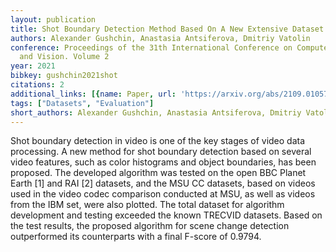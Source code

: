 ```yaml
---
layout: publication
title: Shot Boundary Detection Method Based On A New Extensive Dataset And Mixed Features
authors: Alexander Gushchin, Anastasia Antsiferova, Dmitriy Vatolin
conference: Proceedings of the 31th International Conference on Computer Graphics
  and Vision. Volume 2
year: 2021
bibkey: gushchin2021shot
citations: 2
additional_links: [{name: Paper, url: 'https://arxiv.org/abs/2109.01057'}]
tags: ["Datasets", "Evaluation"]
short_authors: Alexander Gushchin, Anastasia Antsiferova, Dmitriy Vatolin
---
```

Shot boundary detection in video is one of the key stages of video data
processing. A new method for shot boundary detection based on several video
features, such as color histograms and object boundaries, has been proposed.
The developed algorithm was tested on the open BBC Planet Earth [1] and RAI [2]
datasets, and the MSU CC datasets, based on videos used in the video codec
comparison conducted at MSU, as well as videos from the IBM set, were also
plotted. The total dataset for algorithm development and testing exceeded the
known TRECVID datasets. Based on the test results, the proposed algorithm for
scene change detection outperformed its counterparts with a final F-score of
0.9794.